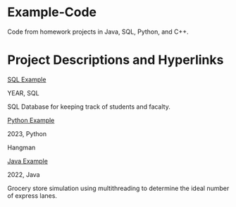 # Example-Code

Code from homework projects in Java, SQL, Python, and C++.

# Project Descriptions and Hyperlinks


[SQL Example](https://github.com/Anna-E-Crafton/Example-Code/blob/main/FinalScriptClean.txt)


YEAR, SQL


SQL Database for keeping track of students and facalty. 




[Python Example](https://github.com/Anna-E-Crafton/Example-Code/blob/main/Project6.py)


2023, Python


Hangman



[Java Example](https://github.com/Anna-E-Crafton/Example-Code/blob/main/CraftonAnnaSimulation.java)


2022, Java


Grocery store simulation using multithreading to determine the ideal number of express lanes.














